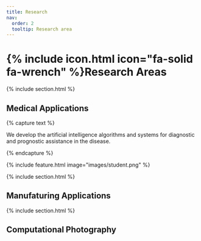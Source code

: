 ```yaml
---
title: Research
nav:
  order: 2
  tooltip: Research area
---
```


# {% include icon.html icon="fa-solid fa-wrench" %}Research Areas

{% include section.html %}

## Medical Applications

{% capture text %}

We develop the artificial intelligence algorithms and systems for diagnostic and prognostic assistance in the disease.

{% endcapture %}

{%
  include feature.html
  image="images/student.png"
%}

{% include section.html %}

## Manufaturing Applications

{% include section.html %}

## Computational Photography
